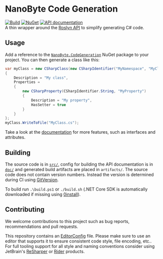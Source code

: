 # NanoByte Code Generation

[![Build](https://github.com/nano-byte/code-generation/workflows/Build/badge.svg?branch=master)](https://github.com/nano-byte/code-generation/actions?query=workflow%3ABuild)
[![NuGet](https://img.shields.io/nuget/v/NanoByte.CodeGeneration.svg)](https://www.nuget.org/packages/NanoByte.CodeGeneration/)
[![API documentation](https://img.shields.io/badge/api-docs-orange.svg)](https://code-generation.nano-byte.net/)  
A thin wrapper around the [Roslyn API](https://docs.microsoft.com/en-us/dotnet/csharp/roslyn-sdk/) to simplify generating C# code.

## Usage

Add a reference to the [`NanoByte.CodeGeneration`](https://www.nuget.org/packages/NanoByte.CodeGeneration/) NuGet package to your project. You can then generate a class like this:

```csharp
var myClass = new CSharpClass(new CSharpIdentifier("MyNamespace", "MyClass"))
{
    Description = "My class",
    Properties =
    {
        new CSharpProperty(CSharpIdentifier.String, "MyProperty")
        {
            Description = "My property",
            HasSetter = true
        }
    }
};
myClass.WriteToFile("MyClass.cs");
```

Take a look at the [documentation](https://code-generation.nano-byte.net/) for more features, such as interfaces and attributes.

## Building

The source code is in [`src/`](src/), config for building the API documentation is in [`doc/`](doc/) and generated build artifacts are placed in `artifacts/`. The source code does not contain version numbers. Instead the version is determined during CI using [GitVersion](http://gitversion.readthedocs.io/).

To build run `.\build.ps1` or `./build.sh` (.NET Core SDK is automatically downloaded if missing using [0install](https://0install.net/)).

## Contributing

We welcome contributions to this project such as bug reports, recommendations and pull requests.

This repository contains an [EditorConfig](http://editorconfig.org/) file. Please make sure to use an editor that supports it to ensure consistent code style, file encoding, etc.. For full tooling support for all style and naming conventions consider using JetBrain's [ReSharper](https://www.jetbrains.com/resharper/) or [Rider](https://www.jetbrains.com/rider/) products.
